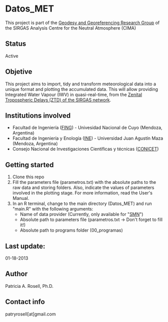 # Datos_MET

This project is part of the [Geodesy and Georeferencing Research Group](https://ingenieria.uncuyo.edu.ar/grupo-de-investigacion-aplicado-a-la-geodesia-y-georreferenciacion) of the SIRGAS Analysis Centre for the Neutral Atmosphere (CIMA)

## Status

Active

## Objetive

This project aims to import, tidy and transform meteorological data into a unique format and plotting the accumulated data. This will allow providing Integrated Water Vapour (IWV) in quasi-real-time, from the [Zenital Tropospheric Delays (ZTD) of the SIRGAS network](https://sirgas.ipgh.org/productos/retrasos-troposfericos/). 

## Institutions involved

- Facultad de Ingeniería ([FING](https://ingenieria.uncuyo.edu.ar/)) - Univesidad Nacional de Cuyo (Mendoza, Argentina)
- Facultad de Ingeniería y Enología ([INE](https://www.umaza.edu.ar/facultad-de-INE)) - Universidad Juan Agustín Maza (Mendoza, Argentina)
- Consejo Nacional de Investigaciones Científicas y técnicas ([CONICET](https://www.conicet.gov.ar/))

## Getting started

1. Clone this repo
2. Fill the parameters file (parametros.txt) with the absolute paths to the raw data and storing folders. Also, indicate the values of parameters involved in the plotting stage. For more information, read the User's Manual.
3. In an R terminal, change to the main directory (Datos_MET) and run "main.R" with the following arguments:
	- Name of data provider (Currently, only available for "[SMN](https://www.smn.gob.ar/descarga-de-datos)")
	- Absolute path to parameters file (parametros.txt -> Don't forget to fill it!)
	- Absolute path to programs folder (00_programas)

## Last update: 

01-18-2013

## Author

Patricia A. Rosell, Ph.D.

## Contact info

patryrosell[at]gmail.com
